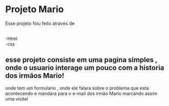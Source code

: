 <h1>Projeto Mario</h1>
<p>Esse projeto foiu feito atraves de </p>
<br>
-Html
<br>
-css
<h2>esse projeto  consiste em uma pagina simples , onde o usuario interage   um pouco com a  historia  dos  irmãos Mario! </h2>
<p>onde tem um formulario , onde ele falara sobre o problema que esta acontecendo e mandara para o e-mail dos irmão Mario marcando assim uma visita! </p>
